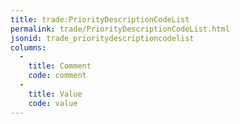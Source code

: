 ```yaml
---
title: trade:PriorityDescriptionCodeList
permalink: trade/PriorityDescriptionCodeList.html
jsonid: trade_prioritydescriptioncodelist
columns:
  - 
    title: Comment
    code: comment
  - 
    title: Value
    code: value
---
```

